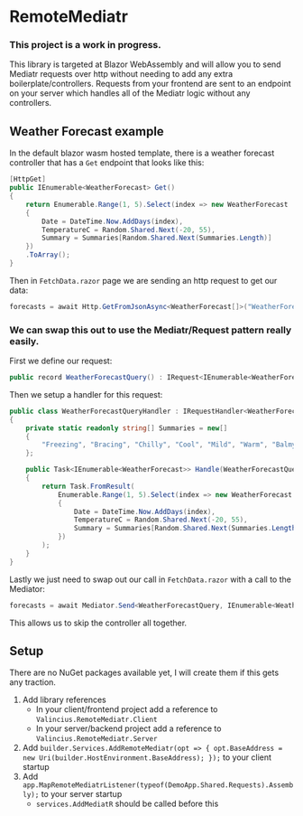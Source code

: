 # RemoteMediatr
### This project is a work in progress.

This library is targeted at Blazor WebAssembly and will allow you to send Mediatr requests over http without needing to add any extra boilerplate/controllers.
Requests from your frontend are sent to an endpoint on your server which handles all of the Mediatr logic without any controllers.

## Weather Forecast example
In the default blazor wasm hosted template, there is a weather forecast controller that has a `Get` endpoint that looks like this:
```c#
[HttpGet]
public IEnumerable<WeatherForecast> Get()
{
    return Enumerable.Range(1, 5).Select(index => new WeatherForecast
    {
        Date = DateTime.Now.AddDays(index),
        TemperatureC = Random.Shared.Next(-20, 55),
        Summary = Summaries[Random.Shared.Next(Summaries.Length)]
    })
    .ToArray();
}
```

Then in `FetchData.razor` page we are sending an http request to get our data:
```c#
forecasts = await Http.GetFromJsonAsync<WeatherForecast[]>("WeatherForecast");
```


### We can swap this out to use the Mediatr/Request pattern really easily.
First we define our request:
```c#
public record WeatherForecastQuery() : IRequest<IEnumerable<WeatherForecast>>;
```

Then we setup a handler for this request:
```c#
public class WeatherForecastQueryHandler : IRequestHandler<WeatherForecastQuery, IEnumerable<WeatherForecast>>
{
    private static readonly string[] Summaries = new[]
    {
        "Freezing", "Bracing", "Chilly", "Cool", "Mild", "Warm", "Balmy", "Hot", "Sweltering", "Scorching"
    };

    public Task<IEnumerable<WeatherForecast>> Handle(WeatherForecastQuery request, CancellationToken cancellationToken)
    {
        return Task.FromResult(
            Enumerable.Range(1, 5).Select(index => new WeatherForecast
            {
                Date = DateTime.Now.AddDays(index),
                TemperatureC = Random.Shared.Next(-20, 55),
                Summary = Summaries[Random.Shared.Next(Summaries.Length)]
            })
        );
    }
}
```

Lastly we just need to swap out our call in `FetchData.razor` with a call to the Mediator:
```c#
forecasts = await Mediator.Send<WeatherForecastQuery, IEnumerable<WeatherForecast>>(new WeatherForecastQuery());
```

This allows us to skip the controller all together.

## Setup
There are no NuGet packages available yet, I will create them if this gets any traction.
1. Add library references
    - In your client/frontend project add a reference to `Valincius.RemoteMediatr.Client`
    - In your server/backend project add a reference to `Valincius.RemoteMediatr.Server`
2. Add `builder.Services.AddRemoteMediatr(opt => { opt.BaseAddress = new Uri(builder.HostEnvironment.BaseAddress); });` to your client startup
3. Add `app.MapRemoteMediatrListener(typeof(DemoApp.Shared.Requests).Assembly);` to your server startup
    - `services.AddMediatR` should be called before this
